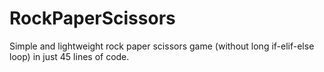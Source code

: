 # RockPaperScissors
Simple and lightweight rock paper scissors game (without long if-elif-else loop) in just 45 lines of code.
